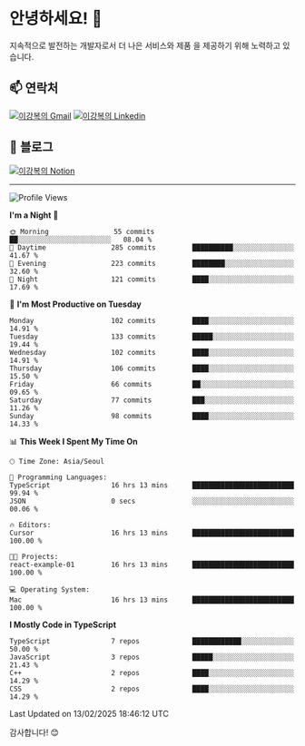 # 안녕하세요! 👋

지속적으로 발전하는 개발자로서 더 나은 서비스와 제품
을 제공하기 위해 노력하고 있습니다.

## 📫 연락처
[![이강복의 Gmail](https://img.shields.io/badge/Gmail-D14836?style=for-the-badge&logo=gmail&logoColor=white)](mailto:pmmm114@gmail.com)
[![이강복의 Linkedin](https://img.shields.io/badge/LinkedIn-0077B5?style=for-the-badge&logo=linkedin&logoColor=white)](https://www.linkedin.com/in/lkb0297)

## 📝 블로그
[![이강복의 Notion](https://img.shields.io/badge/Notion-000000?style=for-the-badge&logo=notion&logoColor=white)](https://pmmm114.notion.site/)

---
<!--START_SECTION:waka-->
![Profile Views](http://img.shields.io/badge/Profile%20Views-0-blue)

**I'm a Night 🦉** 

```text
🌞 Morning                55 commits          ██░░░░░░░░░░░░░░░░░░░░░░░   08.04 % 
🌆 Daytime                285 commits         ██████████░░░░░░░░░░░░░░░   41.67 % 
🌃 Evening                223 commits         ████████░░░░░░░░░░░░░░░░░   32.60 % 
🌙 Night                  121 commits         ████░░░░░░░░░░░░░░░░░░░░░   17.69 % 
```
📅 **I'm Most Productive on Tuesday** 

```text
Monday                   102 commits         ████░░░░░░░░░░░░░░░░░░░░░   14.91 % 
Tuesday                  133 commits         █████░░░░░░░░░░░░░░░░░░░░   19.44 % 
Wednesday                102 commits         ████░░░░░░░░░░░░░░░░░░░░░   14.91 % 
Thursday                 106 commits         ████░░░░░░░░░░░░░░░░░░░░░   15.50 % 
Friday                   66 commits          ██░░░░░░░░░░░░░░░░░░░░░░░   09.65 % 
Saturday                 77 commits          ███░░░░░░░░░░░░░░░░░░░░░░   11.26 % 
Sunday                   98 commits          ████░░░░░░░░░░░░░░░░░░░░░   14.33 % 
```


📊 **This Week I Spent My Time On** 

```text
🕑︎ Time Zone: Asia/Seoul

💬 Programming Languages: 
TypeScript               16 hrs 13 mins      █████████████████████████   99.94 % 
JSON                     0 secs              ░░░░░░░░░░░░░░░░░░░░░░░░░   00.06 % 

🔥 Editors: 
Cursor                   16 hrs 13 mins      █████████████████████████   100.00 % 

🐱‍💻 Projects: 
react-example-01         16 hrs 13 mins      █████████████████████████   100.00 % 

💻 Operating System: 
Mac                      16 hrs 13 mins      █████████████████████████   100.00 % 
```

**I Mostly Code in TypeScript** 

```text
TypeScript               7 repos             ████████████░░░░░░░░░░░░░   50.00 % 
JavaScript               3 repos             █████░░░░░░░░░░░░░░░░░░░░   21.43 % 
C++                      2 repos             ████░░░░░░░░░░░░░░░░░░░░░   14.29 % 
CSS                      2 repos             ████░░░░░░░░░░░░░░░░░░░░░   14.29 % 
```




 Last Updated on 13/02/2025 18:46:12 UTC
<!--END_SECTION:waka-->

감사합니다! 😊
